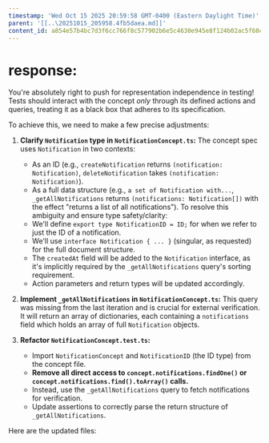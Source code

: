 ```yaml
---
timestamp: 'Wed Oct 15 2025 20:59:58 GMT-0400 (Eastern Daylight Time)'
parent: '[[..\20251015_205958.4fb5daea.md]]'
content_id: a854e57b4bc7d3f6cc766f8c577902b6e5c4630e945e8f124b02ac5f60c2e12e
---
```


# response:

You're absolutely right to push for representation independence in testing! Tests should interact with the concept *only* through its defined actions and queries, treating it as a black box that adheres to its specification.

To achieve this, we need to make a few precise adjustments:

1. **Clarify `Notification` type in `NotificationConcept.ts`:** The concept spec uses `Notification` in two contexts:
   * As an ID (e.g., `createNotification` returns `(notification: Notification)`, `deleteNotification` takes `(notification: Notification)`).
   * As a full data structure (e.g., `a set of Notification with...`, `_getAllNotifications` returns `(notifications: Notification[])` with the effect "returns a list of all notifications").
     To resolve this ambiguity and ensure type safety/clarity:
   * We'll define `export type NotificationID = ID;` for when we refer to just the ID of a notification.
   * We'll use `interface Notification { ... }` (singular, as requested) for the full document structure.
   * The `createdAt` field will be added to the `Notification` interface, as it's implicitly required by the `_getAllNotifications` query's sorting requirement.
   * Action parameters and return types will be updated accordingly.

2. **Implement `_getAllNotifications` in `NotificationConcept.ts`:** This query was missing from the last iteration and is crucial for external verification. It will return an array of dictionaries, each containing a `notifications` field which holds an array of full `Notification` objects.

3. **Refactor `NotificationConcept.test.ts`:**
   * Import `NotificationConcept` and `NotificationID` (the ID type) from the concept file.
   * **Remove all direct access to `concept.notifications.findOne()` or `concept.notifications.find().toArray()` calls.**
   * Instead, use the `_getAllNotifications` query to fetch notifications for verification.
   * Update assertions to correctly parse the return structure of `_getAllNotifications`.

Here are the updated files:
